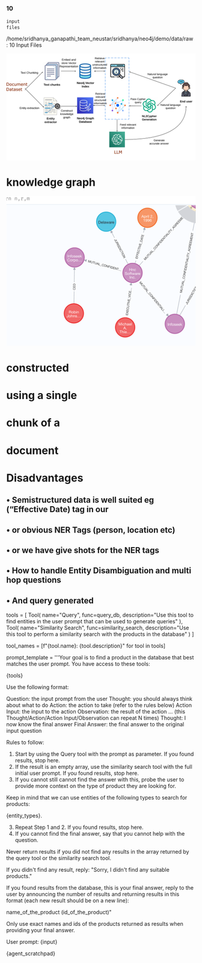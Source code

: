 ### 10

```
input
files
```
/home/sridhanya_ganapathi_team_neustar/sridhanya/neo4j/demo/data/raw : 10 Input Files

![image info](./arch.png)


# knowledge graph
![image info](./neo4jgraph.png)
# constructed

# using a single

# chunk of a

# document


# Disadvantages

## • Semistructured data is well suited eg (“Effective Date) tag in our


## • or obvious NER Tags (person, location etc)

## • or we have give shots for the NER tags

## • How to handle Entity Disambiguation and multi hop questions

## • And query generated


tools = [
Tool(
name="Query",
func=query_db,
description="Use this tool to find entities in the user prompt that can be used to generate queries"
),
Tool(
name="Similarity Search",
func=similarity_search,
description="Use this tool to perform a similarity search with the products in the database"
)
]

tool_names = [f"{tool.name}: {tool.description}" for tool in tools]


prompt_template = '''Your goal is to find a product in the database that best matches the user prompt.
You have access to these tools:

{tools}

Use the following format:

Question: the input prompt from the user
Thought: you should always think about what to do
Action: the action to take (refer to the rules below)
Action Input: the input to the action
Observation: the result of the action
... (this Thought/Action/Action Input/Observation can repeat N times)
Thought: I now know the final answer
Final Answer: the final answer to the original input question

Rules to follow:

1. Start by using the Query tool with the prompt as parameter. If you found results, stop here.
2. If the result is an empty array, use the similarity search tool with the full initial user prompt. If you found results, stop here.
3. If you cannot still cannot find the answer with this, probe the user to provide more context on the type of product they are looking for.

Keep in mind that we can use entities of the following types to search for products:

{entity_types}.

3. Repeat Step 1 and 2. If you found results, stop here.
4. If you cannot find the final answer, say that you cannot help with the question.

Never return results if you did not find any results in the array returned by the query tool or the similarity search tool.

If you didn't find any result, reply: "Sorry, I didn't find any suitable products."

If you found results from the database, this is your final answer, reply to the user by announcing the number of results and returning results in this format (each new result should be on a new line):

name_of_the_product (id_of_the_product)"

Only use exact names and ids of the products returned as results when providing your final answer.

User prompt:
{input}

{agent_scratchpad}
